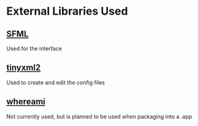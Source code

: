 # External Libraries Used

## [SFML](https://www.sfml-dev.org/download.php)  
Used for the interface  
  
## [tinyxml2](https://github.com/leethomason/tinyxml2)  
Used to create and edit the config files  
  
## [whereami](https://github.com/gpakosz/whereami)
Not currently used, but is planned to be used when packaging into a .app
